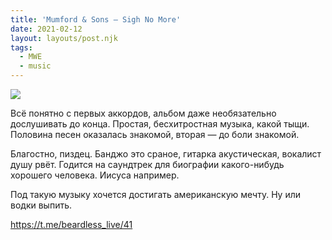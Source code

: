 ```yaml
---
title: 'Mumford & Sons — Sigh No More'
date: 2021-02-12
layout: layouts/post.njk
tags:
  - MWE
  - music
---
```


![](https://i.ibb.co/c8kdzW6/image.png)

Всё понятно с первых аккордов, альбом даже необязательно дослушивать до конца. Простая, бесхитростная музыка, какой тыщи. Половина песен оказалась знакомой, вторая — до боли знакомой. 

Благостно, пиздец. Банджо это сраное, гитарка акустическая, вокалист душу рвёт. Годится на саундтрек для биографии какого-нибудь хорошего человека. Иисуса например. 

Под такую музыку хочется достигать американскую мечту. Ну или водки выпить.

https://t.me/beardless_live/41